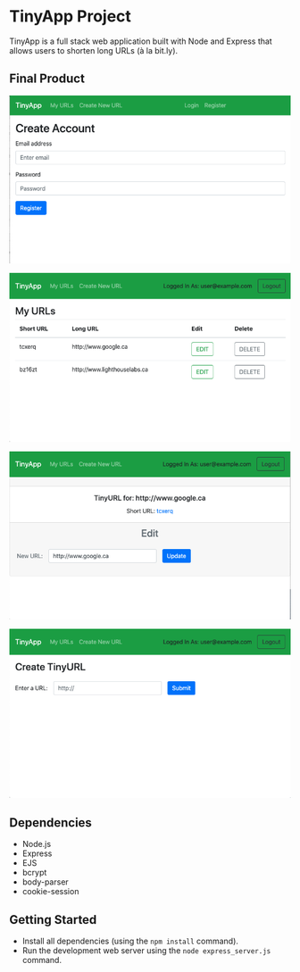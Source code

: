 # TinyApp Project

TinyApp is a full stack web application built with Node and Express that allows users to shorten long URLs (à la bit.ly).

## Final Product

!["Screenshot of register page"](https://github.com/soccermind/tinyapp/blob/main/docs/register-page.png?raw=true)

!["Screenshot of URLs page"](https://github.com/soccermind/tinyapp/blob/main/docs/urls-page.png?raw=true)

!["Screenshot of edit page"](https://github.com/soccermind/tinyapp/blob/main/docs/edit-page.png?raw=true)

!["Screenshot of edit page"](https://github.com/soccermind/tinyapp/blob/main/docs/new-page.png?raw=true)


## Dependencies

- Node.js
- Express
- EJS
- bcrypt
- body-parser
- cookie-session

## Getting Started

- Install all dependencies (using the `npm install` command).
- Run the development web server using the `node express_server.js` command.
